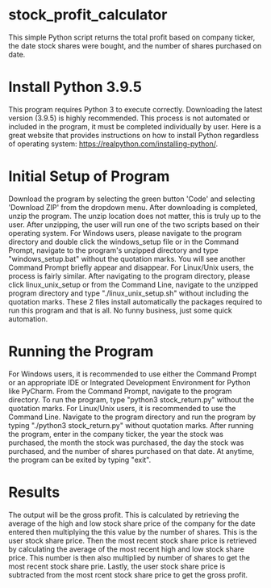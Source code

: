 # stock_profit_calculator
This simple Python script returns the total profit based on company ticker, the date stock shares were bought, and the number of shares purchased on date.

# Install Python 3.9.5
This program requires Python 3 to execute correctly. Downloading the latest version (3.9.5) is highly recommended. This process is not automated or included in the program, it must be completed individually by user. Here is a great website that provides instructions on how to install Python regardless of operating system: https://realpython.com/installing-python/.

# Initial Setup of Program
Download the program by selecting the green button 'Code' and selecting 'Download ZIP' from the dropdown menu. After downloading is completed, unzip the program. The unzip location does not matter, this is truly up to the user. After unzipping, the user will run one of the two scripts based on their operating system. 
For Windows users, please navigate to the program directory and double click the windows_setup file or in the Command Prompt, navigate to the program's unzipped directory and type "windows_setup.bat" without the quotation marks. You will see another Command Prompt briefly appear and disappear.
For Linux/Unix users, the process is fairly similar. After navigating to the program directory, please click linux_unix_setup or from the Command Line, navigate to the unzipped program directory and type "./linux_unix_setup.sh" without including the quotation marks. 
These 2 files install automatically the packages required to run this program and that is all. No funny business, just some quick automation.

# Running the Program
For Windows users, it is recommended to use either the Command Prompt or an appropriate IDE or Integrated Development Environment for Python like PyCharm. 
From the Command Prompt, navigate to the program directory. To run the program, type "python3 stock_return.py" without the quotation marks.
For Linux/Unix users, it is recommended to use the Command Line. Navigate to the program directory and run the program by typing "./python3 stock_return.py" without quotation marks.
After running the program, enter in the company ticker, the year the stock was purchased, the month the stock was purchased, the day the stock was purchased, and the number of shares purchased on that date. At anytime, the program can be exited by typing "exit". 

# Results
The output will be the gross profit. This is calculated by retrieving the average of the high and low stock share price of the company for the date entered then multiplying the this value by the number of shares. This is the user stock share price. Then the most recent stock share price is retrieved by calculating the average of the most recent high and low stock share price. This number is then also multiplied by number of shares to get the most recent stock share prie. Lastly, the user stock share price is subtracted from the most rcent stock share price to get the gross profit. 
